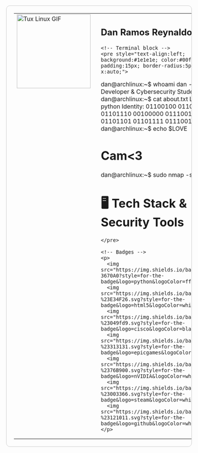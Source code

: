 <table style="border:1px solid #ccc; padding:20px; border-radius:10px; max-width:800px;">
<tr>
  <!-- Columna de la imagen -->
  <td style="vertical-align:top; padding-right:20px;">
    <img src="https://media.tenor.com/bhewUhwCTYYAAAAj/tux-linux-tux.gif" alt="Tux Linux GIF" width="200">
  </td>

  <!-- Columna del bloque de terminal y badges -->
  <td style="vertical-align:top;">
    <h2>Dan Ramos Reynaldo</h2>

    <!-- Terminal block -->
    <pre style="text-align:left; background:#1e1e1e; color:#00ff00; padding:15px; border-radius:5px; overflow-x:auto;">
dan@archlinux:~$ whoami
dan - Python Developer & Cybersecurity Student
dan@archlinux:~$ cat about.txt
Language: python
Identity: 01100100 01100001 01101110 00100000 01110010 01100001 01101101 01101111 01110011
dan@archlinux:~$ echo $LOVE
# Cam<3
dan@archlinux:~$ sudo nmap -sS skills/
# 🖥️ Tech Stack & Security Tools
    </pre>

    <!-- Badges -->
    <p>
      <img src="https://img.shields.io/badge/python-3670A0?style=for-the-badge&logo=python&logoColor=ffdd54">
      <img src="https://img.shields.io/badge/html5-%23E34F26.svg?style=for-the-badge&logo=html5&logoColor=white">
      <img src="https://img.shields.io/badge/cisco-%23049fd9.svg?style=for-the-badge&logo=cisco&logoColor=black">
      <img src="https://img.shields.io/badge/epicgames-%23313131.svg?style=for-the-badge&logo=epicgames&logoColor=white">
      <img src="https://img.shields.io/badge/nVIDIA-%2376B900.svg?style=for-the-badge&logo=nVIDIA&logoColor=white">
      <img src="https://img.shields.io/badge/steam-%23003366.svg?style=for-the-badge&logo=steam&logoColor=white">
      <img src="https://img.shields.io/badge/github-%23121011.svg?style=for-the-badge&logo=github&logoColor=white">
    </p>
  </td>
</tr>
</table>
